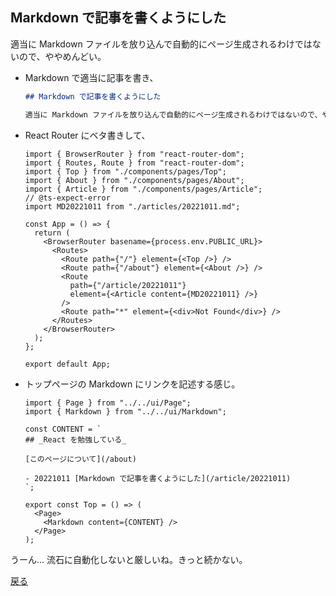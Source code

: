 ## Markdown で記事を書くようにした

適当に Markdown ファイルを放り込んで自動的にページ生成されるわけではないので、ややめんどい。

- Markdown で適当に記事を書き、

  ```md
  ## Markdown で記事を書くようにした

  適当に Markdown ファイルを放り込んで自動的にページ生成されるわけではないので、ややめんどい。
  ```

- React Router にベタ書きして、

  ```tsx
  import { BrowserRouter } from "react-router-dom";
  import { Routes, Route } from "react-router-dom";
  import { Top } from "./components/pages/Top";
  import { About } from "./components/pages/About";
  import { Article } from "./components/pages/Article";
  // @ts-expect-error
  import MD20221011 from "./articles/20221011.md";

  const App = () => {
    return (
      <BrowserRouter basename={process.env.PUBLIC_URL}>
        <Routes>
          <Route path={"/"} element={<Top />} />
          <Route path={"/about"} element={<About />} />
          <Route
            path={"/article/20221011"}
            element={<Article content={MD20221011} />}
          />
          <Route path="*" element={<div>Not Found</div>} />
        </Routes>
      </BrowserRouter>
    );
  };

  export default App;
  ```

- トップページの Markdown にリンクを記述する感じ。

  ```tsx
  import { Page } from "../../ui/Page";
  import { Markdown } from "../../ui/Markdown";

  const CONTENT = `
  ## _React を勉強している_
  
  [このページについて](/about)
  
  - 20221011 [Markdown で記事を書くようにした](/article/20221011)
  `;

  export const Top = () => (
    <Page>
      <Markdown content={CONTENT} />
    </Page>
  );
  ```

うーん... 流石に自動化しないと厳しいね。きっと続かない。

[戻る](/)
